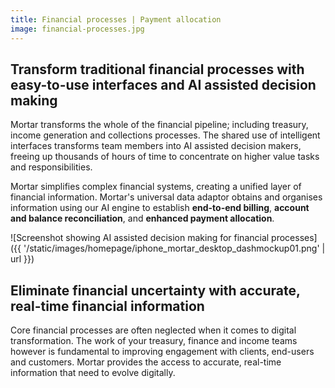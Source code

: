 ```yaml
---
title: Financial processes | Payment allocation
image: financial-processes.jpg
---
```


Transform traditional financial processes with easy-to-use interfaces and AI assisted decision making
-----------------------------------------------------------------------------------------------------

Mortar transforms the whole of the financial pipeline; including treasury, income generation and collections processes. The shared use of intelligent interfaces transforms team members into AI assisted decision makers, freeing up thousands of hours of time to concentrate on higher value tasks and responsibilities.

Mortar simplifies complex financial systems, creating a unified layer of financial information. Mortar's universal data adaptor obtains and organises information using our AI engine to establish **end-to-end billing**, **account and balance reconciliation**, and **enhanced payment allocation**.

![Screenshot showing AI assisted decision making for financial processes]({{ '/static/images/homepage/iphone_mortar_desktop_dashmockup01.png' | url }})


Eliminate financial uncertainty with accurate, real-time financial information
------------------------------------------------------------------------------

Core financial processes are often neglected when it comes to digital transformation. The work of your treasury, finance and income teams however is fundamental to improving engagement with clients, end-users and customers. Mortar provides the access to accurate, real-time information that need to evolve digitally.
